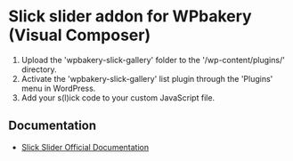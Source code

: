 # Slick slider addon for WPbakery (Visual Composer)

1. Upload the 'wpbakery-slick-gallery' folder to the '/wp-content/plugins/' directory.
2. Activate the 'wpbakery-slick-gallery' list plugin through the 'Plugins' menu in WordPress.
3. Add your s(l)ick code to your custom JavaScript file.

## Documentation

- [Slick Slider Official Documentation](http://kenwheeler.github.io/slick/ "Slick Slider")